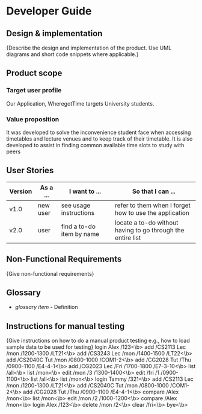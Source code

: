# Developer Guide

## Design & implementation

{Describe the design and implementation of the product. Use UML diagrams and short code snippets where applicable.}


## Product scope
### Target user profile

Our Application, WheregotTime targets University students.

### Value proposition
It was developed to solve the inconvenience student face when accessing timetables and lecture venues and
to keep track of their timetable.
It is also developed to assist in finding common available time slots to study with peers

## User Stories

|Version| As a ... | I want to ... | So that I can ...|
|--------|----------|---------------|------------------|
|v1.0|new user|see usage instructions|refer to them when I forget how to use the application|
|v2.0|user|find a to-do item by name|locate a to-do without having to go through the entire list|

## Non-Functional Requirements

{Give non-functional requirements}

## Glossary

* *glossary item* - Definition

## Instructions for manual testing

{Give instructions on how to do a manual product testing e.g., how to load sample data to be used for testing}
login Alex /123<\b>
add /CS2113 Lec /mon /1200-1300 /LT21<\b>
add /CS3243 Lec /mon /1400-1500 /LT22<\b>
add /CS2040C Tut /mon /0800-1000 /COM1-2<\b>
add /CG2028 Tut /Thu /0900-1100 /E4-4-1<\b>
add /CG2023 Lec /Fri /1700-1800 /E7-3-10<\b>
list /all<\b>
list /mon<\b>
edit /mon /3 /1300-1400<\b>
edit /fri /1 /0900-1100<\b>
list /all<\b>
list /mon<\b>
login Tammy /321<\b>
add /CS2113 Lec /mon /1200-1300 /LT21<\b>
add /CS2040C Tut /mon /0800-1000 /COM1-2<\b>
add /CG2028 Tut /Thu /0900-1100 /E4-4-1<\b>
compare /Alex /mon<\b>
list /mon<\b>
edit /mon /2 /1000-1200<\b>
compare /Alex /mon<\b>
login Alex /123<\b>
delete /mon /2<\b>
clear /fri<\b>
bye<\b>
